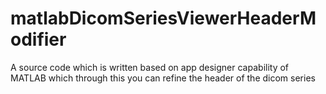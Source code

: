 # matlabDicomSeriesViewerHeaderModifier
A source code which is written based on app designer capability of MATLAB which through this you can refine the header of the dicom series
